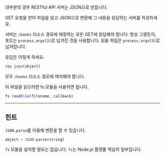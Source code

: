 대부분의 경우 RESTful API 서버는 JSON으로 만듭니다.

GET 요청을 받아 파일을 읽고 JSON으로 변환해 그 내용을 응답하는 서버를
작성하세요.

서버는 `/books` 리소스 경로에 매칭하는 모든 GET에 응답해야 합니다.
항상 그랬듯이, 포트는 `process.argv[2]`로 넘겨진 것을 사용합니다. 읽을 파일은
`process.argv[3]`로 넘겨집니다.

응답은 이렇게 하세요.

```js
res.json(object)
```

모두 `/books` 리소스 경로에 매치해야 합니다.

이 파일을 읽으려면 fs 모듈을 사용하면 됩니다.

```js
fs.readFile(filename, callback)
```

-----------------------------

## 힌트

`JSON.parse`를 이용해 변환을 할 수 있습니다.

```js
object = JSON.parse(string)
```

`fs` 모듈을 설치할 필요는 없습니다. `fs`는 Node.js 플랫폼 핵심의 일부입니다.
